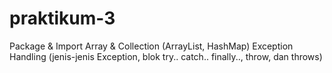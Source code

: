# praktikum-3
Package &amp; Import  Array &amp; Collection (ArrayList, HashMap)  Exception Handling (jenis-jenis Exception, blok try.. catch.. finally.., throw, dan throws)
